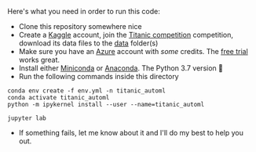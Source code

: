 Here's what you need in order to run this code:

* Clone this repository somewhere nice
* Create a [Kaggle](https://www.kaggle.com) account, join the [Titanic competition](https://www.kaggle.com/c/titanic) competition, download its data files to the [data](./data) folder(s)
* Make sure you have an [Azure](https://azure.microsoft.com/en-us/) account with _some_ credits. The [free trial](https://azure.microsoft.com/en-us/free/) works great.
* Install either [Miniconda](https://conda.io/en/latest/miniconda.html) or [Anaconda](https://www.anaconda.com/downloads). The Python 3.7 version 🐍
* Run the following commands inside this directory

```shell
conda env create -f env.yml -n titanic_automl
conda activate titanic_automl
python -m ipykernel install --user --name=titanic_automl

jupyter lab
```
* If something fails, let me know about it and I'll do my best to help you out.